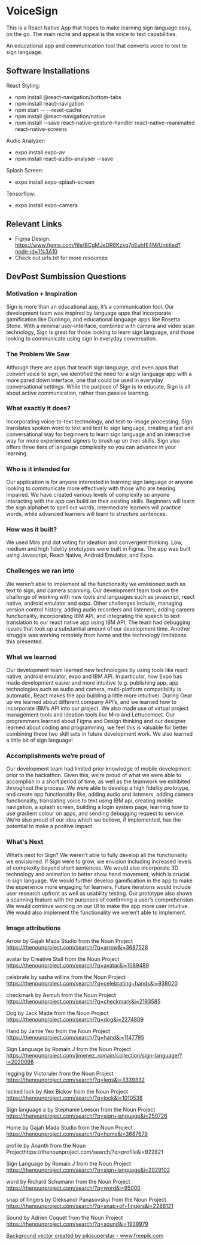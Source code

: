 # VoiceSign

This is a React Native App that hopes to make learning sign language easy, on the go. The main niche and appeal is the voice to text capabilities.

An educational app and communication tool that converts voice to text to sign language. 

## Software Installations

React Styling:
- npm install @react-navigation/bottom-tabs
- npm install react-navigation
- npm start -- --reset-cache
- npm install @react-navigation/native
- npm install --save react-native-gesture-handler react-native-reanimated react-native-screens

Audio Analyzer:
- expo install expo-av
- npm install react-audio-analyser --save

Splash Screen:
- expo install expo-splash-screen

Tensorflow:
- expo install expo-camera

## Relevant Links

- Figma Design: https://www.figma.com/file/BCgMJeDR6Kzxq7pEuhfE4M/Untitled?node-id=1%3A10
- Check out urls.txt for more resources

## DevPost Sumbission Questions

### Motivation + Inspiration

Sign is more than an educational app, it’s a communication tool. Our development team was inspired by language apps that incorporate gamification like Duolingo, and educational language apps like Rosetta Stone. With a minimal user-interface, combined with camera and video scan technology, Sign is great for those looking to learn sign language, and those looking to communicate using sign in everyday conversation.

### The Problem We Saw

Although there are apps that teach sign language, and even apps that convert voice to sign, we identified the need for a sign language app with a more pared down interface, one that could be used in everyday conversational settings. While the purpose of Sign is to educate, Sign is all about active communication, rather than passive learning.

### What exactly it does?

Incorporating voice-to-text technology, and text-to-image processing, Sign translates spoken word to text and text to sign language, creating a fast and conversational way for beginners to learn sign language and an interactive way for more experienced signers to brush up on their skills. Sign also offers three tiers of language complexity so you can advance in your learning.

### Who is it intended for

Our application is for anyone interested in learning sign language or anyone looking to communicate more effectively with those who are hearing impaired. We have created various levels of complexity so anyone interacting with the app can build on their existing skills. Beginners will learn the sign alphabet to spell out words, intermediate learners will practice words, while advanced learners will learn to structure sentences.

### How was it built?

We used Miro and dot voting for ideation and convergent thinking. Low, medium and high fidelity prototypes were built in Figma. The app was built using Javascript, React Native, Android Emulator, and Expo.

### Challenges we ran into 

We weren’t able to implement all the functionality we envisioned such as text to sign, and camera scanning. Our development team took on the challenge of working with new tools and languages such as javascript, react native, android emulator and expo. Other challenges include, managing version control history, adding audio recorders and listeners, adding camera functionality, incorporating IBM API, and integrating the speech to text translation to our react native app using IBM API, The team had debugging issues that took up a substantial amount of our development time. Another struggle was working remotely from home and the technology limitations this presented.

### What we learned

Our development team learned new technologies by using tools like react native, android emulator, expo and IBM API. In particular, how Expo has made development easier and more intuitive (e.g. publishing app, app technologies such as audio and camera, multi-platform compatibility is automatic, React makes the app building a little more intuitive). During Gear up we learned about different company API’s, and we learned how to incorporate IBM’s API into our project. We also made use of virtual project management tools and ideation tools like Miro and Lettucemeet. Our programmers learned about Figma and Design thinking and our designer learned about coding and programming, we feel this is valuable for better combining these two skill sets in future development work. We also learned a little bit of sign language!

### Accomplishments we’re proud of

Our development team had limited prior knowledge of mobile development prior to the hackathon. Given this, we’re proud of what we were able to accomplish in a short period of time, as well as the teamwork we exhibited throughout the process. We were able to develop a high fidelity prototype, and create app functionality like, adding audio and listeners, adding camera functionality, translating voice to text using IBM api, creating mobile navigation, a splash screen, building a login system page, learning how to use gradient colour on apps, and sending debugging request to service. We’re also proud of our idea which we believe, if implemented, has the potential to make a positive impact.

### What's Next

What’s next for Sign? We weren’t able to fully develop all the functionality we envisioned. If Sign were to grow, we envision including increased levels of complexity beyond short sentences. We would also incorporate 3D technology and animation to better show hand movement, which is crucial in sign language. We would further develop gamification in the app to make the experience more engaging for learners. Future iterations would include user research upfront as well as usability testing. Our prototype also shows a scanning feature with the purposes of confirming a user’s comprehension. We would continue working on our UI to make the app more user intuitive. We would also implement the functionality we weren’t able to implement. 

### Image attributions
Arrow by Gajah Mada Studio from the Noun Project
https://thenounproject.com/search/?q=arrow&i=3687528
 
avatar by Creative Stall from the Noun Project https://thenounproject.com/search/?q=avatar&i=1089489
 
celebrate by sasha willins from the Noun Project
https://thenounproject.com/search/?q=celebrating+hands&i=938020
 
checkmark by Asmuh from the Noun Project
https://thenounproject.com/search/?q=checkmark&i=2193585
 
Dog by Jack Made from the Noun Project
https://thenounproject.com/search/?q=dog&i=2274809
 
Hand by Jamie Yeo from the Noun Project
https://thenounproject.com/search/?q=hand&i=1147795
 
Sign Language by Romain J from the Noun Project
https://thenounproject.com/jimenez_romain/collection/sign-language/?i=2029098
 
legging by Victoruler from the Noun Project
https://thenounproject.com/search/?q=legs&i=3339332
 
locked lock by Alex Bickov from the Noun Project
https://thenounproject.com/search/?q=lock&i=1010538
 
Sign language a by Stephanie Leeson from the Noun Project
https://thenounproject.com/search/?q=sign+language&i=250726
 
Home by Gajah Mada Studio from the Noun Project
https://thenounproject.com/search/?q=home&i=3687679
 
profile by Ananth from the Noun Projecthttps://thenounproject.com/search/?q=profile&i=922821
 
Sign Language by Romain J from the Noun Project
https://thenounproject.com/search/?q=sign+language&i=2029102
 
word by Richard Schumann from the Noun Project
https://thenounproject.com/search/?q=word&i=95000
 
snap of fingers by Oleksandr Panasovskyi from the Noun Project
https://thenounproject.com/search/?q=snap+of+fingers&i=2286121
 
Sound by Adrien Coquet from the Noun Project
https://thenounproject.com/search/?q=sound&i=1939979

<a href="https://www.freepik.com/vectors/background">Background vector created by pikisuperstar - www.freepik.com</a>
